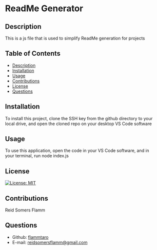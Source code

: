 # ReadMe Generator

## Description
This is a js file that is used to simplify ReadMe generation for projects

## Table of Contents
- [Description](#Description)
- [Installation](#Installation)
- [Usage](#Usage)
- [Contributions](#Contributions)
- [License](#License)
- [Questions](#Questions)

## Installation
To install this project, clone the SSH key from the github directory to your local drive, and open the cloned repo on your desktop VS Code software

## Usage
To use this application, open the code in your VS Code software, and in your terminal, run node index.js

## License
[![License: MIT](https://img.shields.io/badge/License-MIT-yellow.svg)](https://opensource.org/licenses/MIT)

## Contributions
Reid Somers Flamm

## Questions
- Github: [flammtaro](https://github.com/flammtaro)
- E-mail: reidsomersflamm@gmail.com
